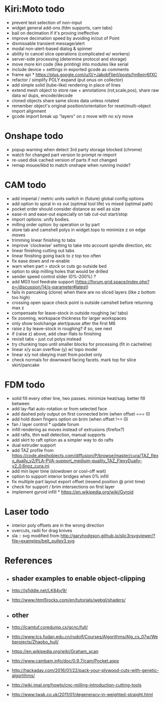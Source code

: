 # Kiri:Moto todo

* prevent text selection of non-input
* widget general add-ons (fdm supports, cam tabs)
* bail on decimation if it's proving ineffective
* improve decimation speed by avoiding in/out of Point
* dismissable transient message/alert
* modal non-alert-based dialog & spinner
* ability to cancel slice operations (complicated w/ workers)
* server-side processing (determine protocol and storage)
* move more kiri code (like printing) into modules like serial
* include device + settings in exported gcode as comments
* frame api * https://plus.google.com/u/0/+JakobFlierl/posts/hn6eirr6fXC
* refactor / simplify POLY.expand (put onus on collector)
* add simple solid (tube-like) rendering in place of lines
* extend mesh object to store raw + annotations (rot,scale,pos), share raw data w/ dups, encode/decode
* cloned objects share same slices data unless rotated
* remember object's original position/orientation for reset/multi-object import alignment
* gcode import break up "layers" on z move with no x/y move

# Onshape todo

* popup warning when detect 3rd party storage blocked (chrome)
* watch for changed part version to prompt re-import
* re-used disk cached version of parts if not changed
* remap mouse/kbd to match onshape when running inside?

# CAM todo

* add imperial / metric units switch in (future) global config options
* add option to spiral in vs out (optimal tool life) vs mixed (optimal path)
* pocket order should consider distance as well as size
* ease-in and ease-out especially on tab cut-out start/stop
* import options: unify bodies.
* milling order option: by operation or by part
* store tab and camshell polys in widget.topo to minimize z on edge moves
* trimming linear finishing to tabs
* improve 'clockwise' setting to take into account spindle direction, etc
* linear finishing cutting out tabs
* linear finishing going back to z top too often
* fix ease down and re-enable
* warn when part > stock or cuts go outside bed
* option to skip milling holes that would be drilled
* sender speed control slider (0%-200%) ?
* add M03 tool feedrate support (https://forum.grid.space/index.php?p=/discussion/14/s-parameter#latest)
* fails in pancaking (clone) when there are no sliced layers (like z bottom too high)
* crossing open space check point is outside camshell before returning max z
* compensate for leave-stock in outside roughing (w/ tabs)
* fix zooming, workspace thickness for larger workspaces
* only show toolchange alert/pause after the first M6
* raise z by leave-stock in roughing? if so, see next
* if (raise z) above, add clear-flats to finishing
* revisit tabs - just cut polys instead
* try chunking topo until smaller blocks for processing (fit in cacheline)
* linear x/y scan overflow (y) w/ topo model
* linear x/y not obeying inset from pocket only
* check normals for downward facing facets. mark top for slice skirt/pancake

# FDM todo

* solid fill every other line, two passes. minimize heat/sag. better fill between
* add lay-flat auto-rotation or from selected face
* add dashed poly output on first connected brim (when offset === 0)
* add hold down fingers option on brim (when offset !== 0)
* fan / layer control * update forum
* infill rendering as moves instead of extrusions (firefox?)
* add rafts, thin wall detection, manual supports
* add skirt to raft option as a simpler way to do rafts
* dual extruder support
* add TAZ profile from https://code.alephobjects.com/diffusion/P/browse/master/cura/TAZ_flexy_dually_v2/PLA-PVA-support_medium-quality_TAZ_FlexyDually-v2_0.6noz_cura.ini
* add min layer time (slowdown or cool-off wait)
* option to support interior bridges when 0% infill
* fix multiple part layout export offset (resend position @ print time)
* check for support / brim intersections on first layer
* implement gyroid infill * https://en.wikipedia.org/wiki/Gyroid

# Laser todo

* interior poly offsets are in the wrong direction
* overcuts, radii for drag knives
* sla :: svg modified from http://garyhodgson.github.io/slic3rsvgviewer/?file=examples/belt_pulley3.svg


# References

* shader examples to enable object-clipping
  -----
* http://jsfiddle.net/LK84y/9/
* http://www.html5rocks.com/en/tutorials/webgl/shaders/

* other
  -----
* http://lcamtuf.coredump.cx/gcnc/full/
* http://www.tcs.fudan.edu.cn/rudolf/Courses/Algorithms/Alg_cs_07w/Webprojects/Zhaobo_hull/
* https://en.wikipedia.org/wiki/Graham_scan
* http://www.cambam.info/doc/0.9.7/cam/Pocket.aspx
* http://hackaday.com/2016/01/22/pack-your-plywood-cuts-with-genetic-algortihms/
* http://wiki.imal.org/howto/cnc-milling-introduction-cutting-tools
* http://www.twak.co.uk/2011/01/degeneracy-in-weighted-straight.html
